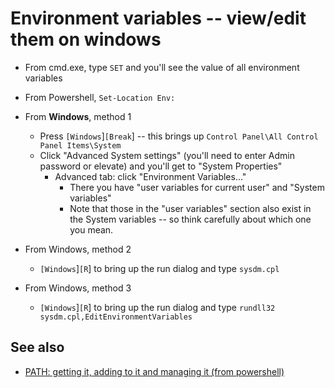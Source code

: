 # Environment variables -- view/edit them on windows


* From cmd.exe, type `SET` and you'll see the value of all environment variables
* From Powershell, `Set-Location Env:`
* From **Windows**, method 1
    * Press `[Windows`]`[Break`] -- this brings up `Control Panel\All Control Panel Items\System`
    * Click "Advanced System settings" (you'll need to enter Admin password or elevate) and you'll get to "System Properties"
        * Advanced tab: click "Environment Variables..."
            * There you have "user variables for current user" and "System variables"
            * Note that those in the "user variables" section also exist in the System variables -- so think carefully about which one you mean.

* From Windows, method 2

    * `[Windows`]`[R`] to bring up the run dialog and type `sysdm.cpl`

* From Windows, method 3

    * `[Windows`]`[R`] to bring up the run dialog and type `rundll32 sysdm.cpl,EditEnvironmentVariables`

## See also

 * [PATH: getting it, adding to it and managing it (from powershell)](../powershell/PATH.md)